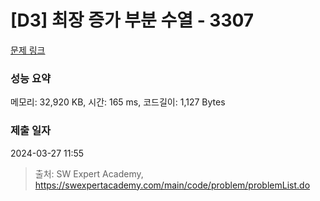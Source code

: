 # [D3] 최장 증가 부분 수열 - 3307 

[문제 링크](https://swexpertacademy.com/main/code/problem/problemDetail.do?contestProbId=AWBOKg-a6l0DFAWr) 

### 성능 요약

메모리: 32,920 KB, 시간: 165 ms, 코드길이: 1,127 Bytes

### 제출 일자

2024-03-27 11:55



> 출처: SW Expert Academy, https://swexpertacademy.com/main/code/problem/problemList.do